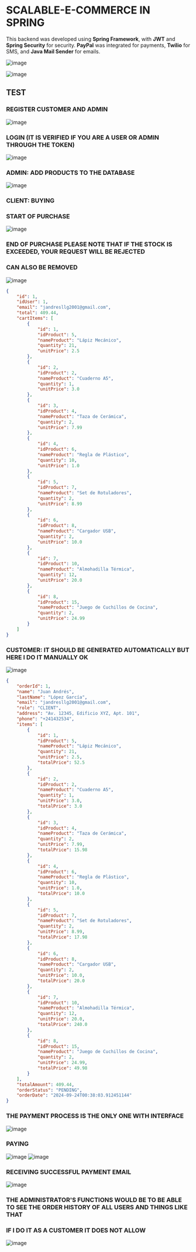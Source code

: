 # SCALABLE-E-COMMERCE IN SPRING

This backend was developed using **Spring Framework**, with **JWT** and **Spring Security** for security. **PayPal** was integrated for payments, **Twilio** for SMS, and **Java Mail Sender** for emails.

![image](https://github.com/user-attachments/assets/400b0ecc-d217-45da-bdd5-114b42169dc1)


![image](https://github.com/user-attachments/assets/8d5e3021-29f5-400a-bfb8-a15f636ffc19)

## TEST

### REGISTER CUSTOMER AND ADMIN 

![image](https://github.com/user-attachments/assets/1f077f92-1042-41d3-941b-1742a70f6746)

### LOGIN (IT IS VERIFIED IF YOU ARE A USER OR ADMIN THROUGH THE TOKEN)

![image](https://github.com/user-attachments/assets/afe7c915-4d19-41f6-bff7-58adaf3312a3)

### ADMIN: ADD PRODUCTS TO THE DATABASE

![image](https://github.com/user-attachments/assets/9aa81dee-383d-4f9c-a0bf-3d8631b71ddf)

### CLIENT: BUYING
### START OF PURCHASE

![image](https://github.com/user-attachments/assets/1f20b1bb-9dd8-44d1-b1ae-b35bf867714b)

### END OF PURCHASE PLEASE NOTE THAT IF THE STOCK IS EXCEEDED, YOUR REQUEST WILL BE REJECTED
### CAN ALSO BE REMOVED

![image](https://github.com/user-attachments/assets/c774754a-7d4c-46b1-accf-c89eecad47bc)

```json
{
    "id": 1,
    "idUser": 1,
    "email": "jandresllg2001@gmail.com",
    "total": 409.44,
    "cartItems": [
        {
            "id": 1,
            "idProduct": 5,
            "nameProduct": "Lápiz Mecánico",
            "quantity": 21,
            "unitPrice": 2.5
        },
        {
            "id": 2,
            "idProduct": 2,
            "nameProduct": "Cuaderno A5",
            "quantity": 1,
            "unitPrice": 3.0
        },
        {
            "id": 3,
            "idProduct": 4,
            "nameProduct": "Taza de Cerámica",
            "quantity": 2,
            "unitPrice": 7.99
        },
        {
            "id": 4,
            "idProduct": 6,
            "nameProduct": "Regla de Plástico",
            "quantity": 10,
            "unitPrice": 1.0
        },
        {
            "id": 5,
            "idProduct": 7,
            "nameProduct": "Set de Rotuladores",
            "quantity": 2,
            "unitPrice": 8.99
        },
        {
            "id": 6,
            "idProduct": 8,
            "nameProduct": "Cargador USB",
            "quantity": 2,
            "unitPrice": 10.0
        },
        {
            "id": 7,
            "idProduct": 10,
            "nameProduct": "Almohadilla Térmica",
            "quantity": 12,
            "unitPrice": 20.0
        },
        {
            "id": 8,
            "idProduct": 15,
            "nameProduct": "Juego de Cuchillos de Cocina",
            "quantity": 2,
            "unitPrice": 24.99
        }
    ]
}
```
### CUSTOMER: IT SHOULD BE GENERATED AUTOMATICALLY BUT HERE I DO IT MANUALLY OK

![image](https://github.com/user-attachments/assets/0b14ccdb-7e72-4393-b5a8-cd01b2b7f272)

```json
{
    "orderId": 1,
    "name": "Juan Andrés",
    "lastName": "López García",
    "email": "jandresllg2001@gmail.com",
    "role": "CLIENT",
    "address": "Av. 12345, Edificio XYZ, Apt. 101",
    "phone": "+241432534",
    "items": [
        {
            "id": 1,
            "idProduct": 5,
            "nameProduct": "Lápiz Mecánico",
            "quantity": 21,
            "unitPrice": 2.5,
            "totalPrice": 52.5
        },
        {
            "id": 2,
            "idProduct": 2,
            "nameProduct": "Cuaderno A5",
            "quantity": 1,
            "unitPrice": 3.0,
            "totalPrice": 3.0
        },
        {
            "id": 3,
            "idProduct": 4,
            "nameProduct": "Taza de Cerámica",
            "quantity": 2,
            "unitPrice": 7.99,
            "totalPrice": 15.98
        },
        {
            "id": 4,
            "idProduct": 6,
            "nameProduct": "Regla de Plástico",
            "quantity": 10,
            "unitPrice": 1.0,
            "totalPrice": 10.0
        },
        {
            "id": 5,
            "idProduct": 7,
            "nameProduct": "Set de Rotuladores",
            "quantity": 2,
            "unitPrice": 8.99,
            "totalPrice": 17.98
        },
        {
            "id": 6,
            "idProduct": 8,
            "nameProduct": "Cargador USB",
            "quantity": 2,
            "unitPrice": 10.0,
            "totalPrice": 20.0
        },
        {
            "id": 7,
            "idProduct": 10,
            "nameProduct": "Almohadilla Térmica",
            "quantity": 12,
            "unitPrice": 20.0,
            "totalPrice": 240.0
        },
        {
            "id": 8,
            "idProduct": 15,
            "nameProduct": "Juego de Cuchillos de Cocina",
            "quantity": 2,
            "unitPrice": 24.99,
            "totalPrice": 49.98
        }
    ],
    "totalAmount": 409.44,
    "orderStatus": "PENDING",
    "orderDate": "2024-09-24T00:38:03.912451144"
}
```
### THE PAYMENT PROCESS IS THE ONLY ONE WITH INTERFACE
![image](https://github.com/user-attachments/assets/49000bac-3bed-4196-af07-55bb09dcb0d9)

### PAYING

![image](https://github.com/user-attachments/assets/6ee6a615-dd61-47aa-a9e8-135a6f48640e)
![image](https://github.com/user-attachments/assets/d98a0d3a-c883-42ed-a1a9-bc186e1be463)

### RECEIVING SUCCESSFUL PAYMENT EMAIL

![image](https://github.com/user-attachments/assets/79336c6b-9eff-449b-9e3c-7a2014980f8f)

### THE ADMINISTRATOR'S FUNCTIONS WOULD BE TO BE ABLE TO SEE THE ORDER HISTORY OF ALL USERS AND THINGS LIKE THAT
### IF I DO IT AS A CUSTOMER IT DOES NOT ALLOW

![image](https://github.com/user-attachments/assets/026452ef-11aa-43e4-8427-0dfd6695815f)

